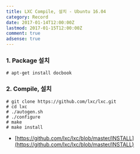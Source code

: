```yaml
---
title: LXC Compile, 설치 - Ubuntu 16.04
category: Record
date: 2017-01-14T12:00:00Z
lastmod: 2017-01-15T12:00:00Z
comment: true
adsense: true
---
```


### 1. Package 설치
~~~
# apt-get install docbook
~~~

### 2. Compile, 설치
~~~
# git clone https://github.com/lxc/lxc.git
# cd lxc
# ./autogen.sh
# ./configure
# make
# make install
~~~

* [https://github.com/lxc/lxc/blob/master/INSTALL](https://github.com/lxc/lxc/blob/master/INSTALL)
